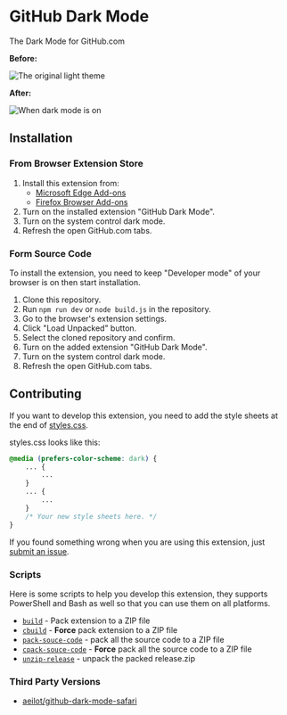 # GitHub Dark Mode

The Dark Mode for GitHub.com

**Before:**

![The original light theme](./screenshots/screenshot-0.png)

**After:**

![When dark mode is on](./screenshots/screenshot-1.png)

## Installation

### From Browser Extension Store

1. Install this extension from:
    - [Microsoft Edge Add-ons](https://microsoftedge.microsoft.com/addons/detail/mkmlkegjpmlpmdddbibkainphcilpagm)
    - [Firefox Browser Add-ons](https://addons.mozilla.org/addon/github-dark-mode/)
2. Turn on the installed extension "GitHub Dark Mode".
3. Turn on the system control dark mode.
4. Refresh the open GitHub.com tabs.

### Form Source Code

To install the extension, you need to keep "Developer mode" of your browser is on then start installation.

1. Clone this repository.
2. Run `npm run dev` or `node build.js` in the repository.
3. Go to the browser's extension settings.
4. Click "Load Unpacked" button.
5. Select the cloned repository and confirm.
6. Turn on the added extension "GitHub Dark Mode".
7. Turn on the system control dark mode.
8. Refresh the open GitHub.com tabs.

## Contributing

If you want to develop this extension, you need to add the style sheets at the end of [styles.css](./styles/styles.css).

styles.css looks like this:

```css
@media (prefers-color-scheme: dark) {
    ... {
        ...
    }
    ... {
        ...
    }
    /* Your new style sheets here. */
}
```

If you found something wrong when you are using this extension, just [submit an issue](https://github.com/MrWillCom/github-dark-mode/issues/new).

### Scripts

Here is some scripts to help you develop this extension, they supports PowerShell and Bash as well so that you can use them on all platforms.

- [`build`](./scripts/build.ps1) - Pack extension to a ZIP file
- [`cbuild`](./scripts/cbuild.ps1) - **Force** pack extension to a ZIP file
- [`pack-souce-code`](./scripts/pack-souce-code.ps1) - pack all the source code to a ZIP file
- [`cpack-souce-code`](./scripts/cpack-souce-code.ps1) - **Force** pack all the source code to a ZIP file
- [`unzip-release`](./scripts/unzip-release.ps1) - unpack the packed release.zip

### Third Party Versions

- [aeilot/github-dark-mode-safari](https://github.com/aeilot/github-dark-mode-safari)
